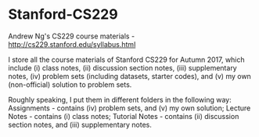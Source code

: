 # Stanford-CS229
Andrew Ng's CS229 course materials - http://cs229.stanford.edu/syllabus.html

I store all the course materials of Stanford CS229 for Autumn 2017, which include (i) class notes, (ii) discussion section notes, (iii) supplementary notes, (iv) problem sets (including datasets, starter codes), and (v) my own (non-official) solution to problem sets.

Roughly speaking, I put them in different folders in the following way:
Assignments - contains (iv) problem sets, and (v) my own solution;
Lecture Notes - contains (i) class notes;
Tutorial Notes - contains (ii) discussion section notes, and (iii) supplementary notes.
